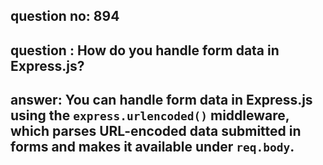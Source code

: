 
      
## question no: 894

## question : How do you handle form data in Express.js?

## answer: You can handle form data in Express.js using the `express.urlencoded()` middleware, which parses URL-encoded data submitted in forms and makes it available under `req.body`.
      